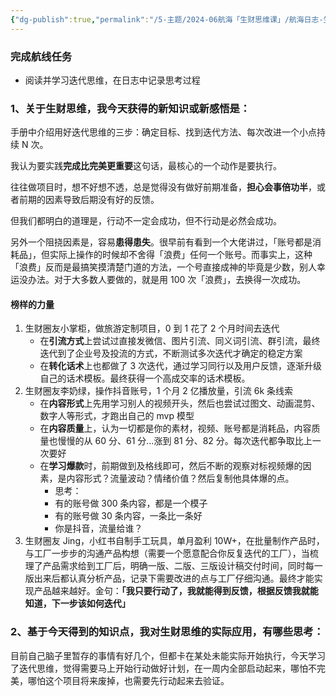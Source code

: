 ```yaml
---
{"dg-publish":true,"permalink":"/5-主题/2024-06航海「生财思维课」/航海日志-生财思维课-2024-06-14 迭代思维/","tags":["生财有术","航海日志","生财思维课"],"noteIcon":"1","created":"2024-06-14","updated":"2024-06-14"}
---
```



### 完成航线任务

- 阅读并学习迭代思维，在日志中记录思考过程

### 1、关于生财思维，我今天获得的新知识或新感悟是：

手册中介绍用好迭代思维的三步：确定目标、找到迭代方法、每次改进一个小点持续 N 次。

我认为要实践**完成比完美更重要**这句话，最核心的一个动作是要执行。

往往做项目时，想不好想不透，总是觉得没有做好前期准备，**担心会事倍功半**，或者前期的因素导致后期没有好的反馈。

但我们都明白的道理是，行动不一定会成功，但不行动是必然会成功。

另外一个阻挠因素是，容易**患得患失**。很早前有看到一个大佬讲过，「账号都是消耗品」，但实际上操作的时候却不舍得「浪费」任何一个账号。而事实上，这种「浪费」反而是最搞笑摸清楚门道的方法，一个号直接成神的毕竟是少数，别人幸运没办法。对于大多数人要做的，就是用 100 次「浪费」，去换得一次成功。

#### 榜样的力量

1. 生财圈友小掌柜，做旅游定制项目，0 到 1 花了 2 个月时间去迭代
	- 在**引流方式**上尝试过直接发微信、图片引流、同义词引流、群引流，最终迭代到了企业号及投流的方式，不断测试多次迭代才确定的稳定方案
	- 在**转化话术**上也都做了 3 次迭代，通过学习同行以及用户反馈，逐渐升级自己的话术模板。最终获得一个高成交率的话术模板。
2. 生财圈友李奶绿，操作抖音账号，1 个月 2 亿播放量，引流 6k 条线索
	- 在**内容形式**上先用学习别人的视频开头，然后也尝试过图文、动画混剪、数字人等形式，才跑出自己的 mvp 模型
	- 在**内容质量**上，认为一切都是你的素材，视频、账号都是消耗品，内容质量也慢慢的从 60 分、61 分...涨到 81 分、82 分。每次迭代都争取比上一次要好
	- 在**学习爆款**时，前期做到及格线即可，然后不断的观察对标视频爆的因素，是内容形式？流量波动？情绪价值？然后复制他具体爆的点。
		- 思考：
		- 有的账号做 300 条内容，都是一个模子
		- 有的账号做 30 条内容，一条比一条好
		- 你是抖音，流量给谁？
3. 生财圈友 Jing，小红书自制手工玩具，单月盈利 10W+，在批量制作产品时，与工厂一步步的沟通产品构想（需要一个愿意配合你反复迭代的工厂），当梳理了产品需求给到工厂后，明确一版、二版、三版设计稿交付时间，同时每一版出来后都认真分析产品，记录下需要改进的点与工厂仔细沟通。最终才能实现产品越来越好。金句：**「我只要行动了，我就能得到反馈，根据反馈我就能知道，下一步该如何迭代」**

### 2、基于今天得到的知识点，我对生财思维的实际应用，有哪些思考：

目前自己脑子里暂存的事情有好几个，但都卡在某处未能实际开始执行，今天学习了迭代思维，觉得需要马上开始行动做好计划，在一周内全部启动起来，哪怕不完美，哪怕这个项目将来废掉，也需要先行动起来去验证。